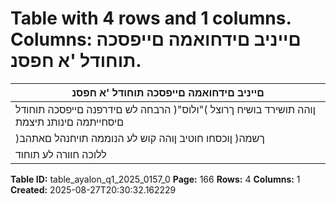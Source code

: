 # Table with 4 rows and 1 columns. Columns: םייניב םידחואמה םייפסכה תוחודל 'א חפסנ.

| םייניב םידחואמה םייפסכה תוחודל 'א חפסנ |
|---|
| ןוהה תושירד בושיח ךרוצל )"ולוס"( הרבחה לש םידרפנה םייפסכה תוחודל םיסחייתמה םינותנ תיצמת |
| )ךשמה( ןוכסחו חוטיב ןוהה קוש לע הנוממה תויחנהל םאתהב |
| ללוכה חוורה לע תוחוד |

**Table ID:** table_ayalon_q1_2025_0157_0
**Page:** 166
**Rows:** 4
**Columns:** 1
**Created:** 2025-08-27T20:30:32.162229
